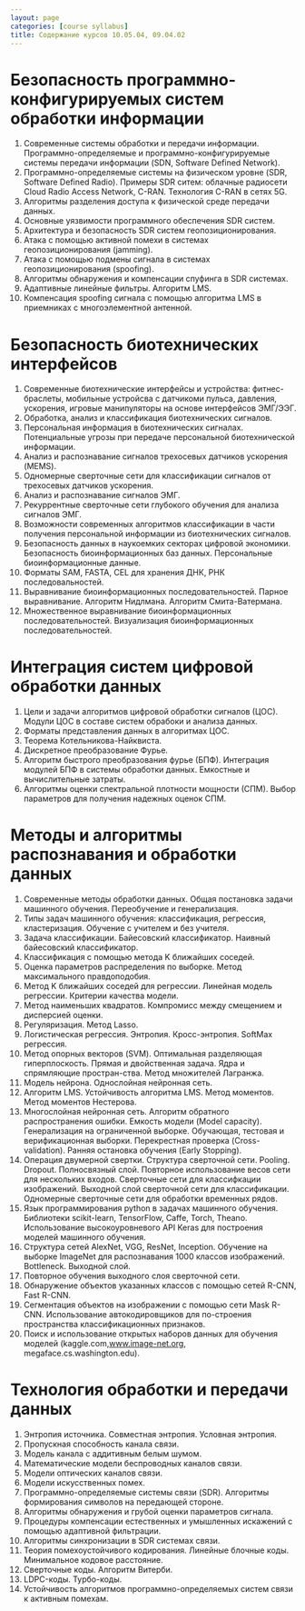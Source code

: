 ```yaml
---
layout: page
categories: [course syllabus]
title: Содержание курсов 10.05.04, 09.04.02
---
```


# Безопасность программно-конфигурируемых систем обработки информации
1. Современные системы обработки и передачи информации. Программно-определяемые и программно-конфигурируемые системы передачи информации (SDN, Software Defined Network). 
2. Программно-определяемые системы на физическом уровне (SDR, Software Defined Radio). Примеры SDR ситем: облачные радиосети Cloud Radio Access Network, C-RАN. Технология C-RAN в сетях 5G.
3. Алгоритмы разделения доступа к физической среде передачи данных.
3. Основные уязвимости программного обеспечения SDR систем.
4. Архитектура и безопасность SDR систем геопозиционирования.
5. Атака с помощью активной помехи в системах геопозиционирования (jamming).
6. Атака с помощью подмены сигнала в системах геопозиционирования (spoofing).
7. Алгоритмы обнаружения и компенсации спуфинга в SDR системах. 
9. Адаптивные линейные фильтры. Алгоритм LMS.
10. Компенсация spoofing сигнала с помощью алгоритма LMS в приемниках с многоэлементной антенной.

# Безопасность биотехнических интерфейсов
1. Современные биотехнические интерфейсы и устройства: фитнес-браслеты, мобильные устройсва с датчикоми пульса, давления, ускорения, игровые манипуляторы на основе интерфейсов ЭМГ/ЭЭГ.
2. Обработка, анализ и классификация биотехнических сигналов.
3. Персональная информация в биотехнических сигналах. Потенциальные угрозы при передаче персональной биотехнической информации.
4. Анализ и распознавание сигналов трехосевых датчиков ускорения (MEMS).
5. Одномерные сверточные сети для классификации сигналов от трехосевых датчиков ускорения.
6. Анализ и распознавание сигналов ЭМГ.
7. Рекуррентные сверточные сети глубокого обучения для анализа сигналов ЭМГ. 
8. Возможности современных алгоритмов классификации в части получения персональной информации из биотехнических сигналов.
9. Безопасность данных в наукоемких секторах цифровой экономики. Безопасность биоинформационных баз данных. Персональные биоинформационные данные.
10. Форматы SAM, FASTA, CEL для хранения ДНК, РНК последовальностей.
11. Выравнивание биоинформационных последовательностей. Парное выравнивание. Алгоритм Нидлмана. Алгоритм Смита-Ватермана. 
12. Множественное выравнивание биоинформационных последовательностей. Визуализация биоинформационных последовательностей.

# Интеграция систем цифровой обработки данных
1. Цели и задачи алгоритмов цифровой обработки сигналов (ЦОС). Модули ЦОС в составе систем обрабоки и анализа данных.
2. Форматы представления данных в алгоритмах ЦОС.
3. Теорема Котельникова-Найквиста.
4. Дискретное преобразование Фурье.
5. Алгоритм быстрого преобразования фурье (БПФ). Интеграция модулей БПФ в системы обработки данных. Емкостные и вычислительные затраты. 
6. Алгоритмы оценки спектральной плотности мощности (СПМ). Выбор параметров для получения надежных оценок СПМ. 

# Методы и алгоритмы распознавания и обработки данных
1. Современные методы обработки данных. Общая постановка задачи машинного обучения. Переобучение и генерализация. 
2. Типы задач машинного обучения: классификация, регрессия, кластеризация. Обучение с учителем и без учителя.
4. Задача классификации. Байесовский классификатор. Наивный байесовский классификатор. 
9. Классификация с помощью метода K ближайших соседей. 
5. Оценка параметров распределения по выборке. Метод максимального правдоподобия.
6. Метод K ближайших соседей для регрессии. Линейная модель регрессии. Критерии качества модели. 
7. Метод наименьших квадратов. Компромисс между смещением и дисперсией оценки. 
8. Регуляризация. Метод Lasso. 
10. Логистическая регрессия. Энтропия. Кросс-энтропия. SoftMax регрессия.
11. Метод опорных векторов (SVM). Оптимальная разделяющая гиперплоскость. Прямая и двойственная задача. Ядра и спрямляющие простран-ства. Метод множителей Лагранжа.
12. Модель нейрона. Однослойная нейронная сеть.  
14. Алгоритм LMS. Устойчивость алгоритма LMS. Метод моментов. Метод моментов Нестерова. 
15. Многослойная нейронная сеть. Алгоритм обратного распространения ошибки. Емкость модели (Model capacity). Генерализация на ограниченной выборке. Обучающая, тестовая и верификационная выборки. Перекрестная проверка (Cross-validation). Ранняя остановка обучения (Early Stopping).
16. Операция двумерной свертки. Структура сверточной сети. Pooling. Dropout. Полносвязный слой. Повторное использование весов сети для нескольких входов. Сверточные сети для классифкации изображений. Выходной слой сверточной сети для классификации. Одномерные сверточные сети для обработки временных рядов.
17. Язык программирования python в задачах машинного обучения. Библиотеки scikit-learn, TensorFlow, Caffe, Torch,  Theano. Использование высокоуровневого API Keras для построения моделей машинного обучения.
18. Структура сетей AlexNet, VGG, ResNet, Inception. Обучение на выборке ImageNet для распознавания 1000 классов изображений. Bottleneck. Выходной слой. 
19. Повторное обучения выходного слоя сверточной сети. 
20. Обнаружение объектов указанных классов с помощью сетей R-CNN, Fast R-CNN. 
21. Сегментация объектов на изображении с помощью сети Mask R-CNN. Использование автокодировщиков для по-строения пространства классификационных признаков. 
22. Поиск и использование открытых наборов данных для обучения моделей (kaggle.com,www.image-net.org, megaface.cs.washington.edu).

# Технология обработки и передачи данных
1. Энтропия источника. Совместная энтропия. Условная энтропия. 
3. Пропускная способность канала связи.
4. Модель канала с аддитивным белым шумом.
4. Математические модели беспроводных каналов связи.
5. Модели оптических каналов связи.
6. Модели искусственных помех.
6. Программно-определяемые системы связи (SDR). Алгоритмы формирования символов на передающей стороне.
7. Алгоритмы обнаружения и грубой оценки параметров сигнала.
8. Процедуры компенсации естественных и умышленных искажений с помощью адаптивной фильтрации.
9. Алгоритмы синхронизации в SDR системах связи.
10. Теория помехоустойчивого кодирования. Линейные блочные коды. Минимальное кодовое расстояние. 
11. Сверточные коды. Алгоритм Витерби. 
12. LDPC-коды. Турбо-коды.
13. Устойчивость алгоритмов программно-определяемых систем связи к активным помехам.


